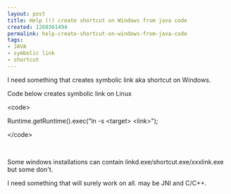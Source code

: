 ```yaml
---
layout: post
title: Help (!) create shortcut on Windows from java code
created: 1260361494
permalink: help-create-shortcut-on-windows-from-java-code
tags:
- JAVA
- symbolic link
- shortcut
---
```

<p>I need something that creates symbolic link aka shortcut on Windows.</p>
<p>Code below creates symbolic link on Linux </p>
<p>&lt;code&gt;</p>
<p>Runtime.getRuntime().exec(&quot;ln -s &lt;target&gt; &lt;link&gt;&quot;);</p>
<p>&lt;/code&gt;</p>
<p>&nbsp;</p>
<p>Some windows installations can contain linkd.exe/shortcut.exe/xxxlink.exe but some don't. </p>
<p>I need something that will surely work on all. may be JNI and C/C++.</p>
<p>&nbsp;</p>
<p>&nbsp;</p>
